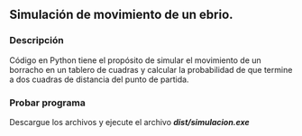 
## Simulación de movimiento de un ebrio.

### Descripción
Código en Python tiene el propósito de simular el movimiento de un borracho en un tablero de cuadras y calcular la probabilidad de que termine a dos cuadras de distancia del punto de partida.

### Probar programa
Descargue los archivos y ejecute el archivo ***dist/simulacion.exe***
